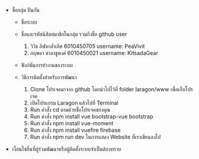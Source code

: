 - ชื่อกลุ่ม ปันกัน

  - ชื่อระบบ
  - ชื่อและรหัสนิสิตสมาชิกในกลุ่ม รวมถึงชื่อ github user

    1. วิวิธ ลีฬหาล้ำเลิศ 6010450705 username: PeaVivit
    2. กฤษดา ศาลาชูพงศ์ 6010450021 username: KitsadaGear

  - ฟังก์ชันการทำงานของระบบ

  - วิธีการติดตั้งสำหรับการพัฒนา
    1. Clone โปรเจคมาจาก github โดยนำไปไว้ที่ folder laragon/www เพื่อเก็บโปรเจค
    2. เปิดโปรแกรม Laragon แล้วไปที่ Terminal
    3. Run คำสั่ง cd ตามด้วยชื่อโปรเจคของคุณ
    4. Run คำสั่ง npm install vue bootstrap-vue bootstrap
    5. Run คำสั่ง npm install vue-moment
    6. Run คำสั่ง npm install vuefire firebase
    7. Run คำสั่ง npm run dev ในการแสดง Website ที่เราเขียนลงไป

* เงื่อนไขอื่นที่ผู้ร่วมพัฒนาหรือผู้ติดตั้งระบบจำเป็นต้องทราบ
